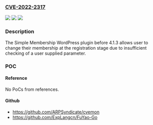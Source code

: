 ### [CVE-2022-2317](https://cve.mitre.org/cgi-bin/cvename.cgi?name=CVE-2022-2317)
![](https://img.shields.io/static/v1?label=Product&message=Simple%20Membership&color=blue)
![](https://img.shields.io/static/v1?label=Version&message=4.1.3%3C%204.1.3%20&color=brighgreen)
![](https://img.shields.io/static/v1?label=Vulnerability&message=CWE-269%20Improper%20Privilege%20Management&color=brighgreen)

### Description

The Simple Membership WordPress plugin before 4.1.3 allows user to change their membership at the registration stage due to insufficient checking of a user supplied parameter.

### POC

#### Reference
No PoCs from references.

#### Github
- https://github.com/ARPSyndicate/cvemon
- https://github.com/ExpLangcn/FuYao-Go

